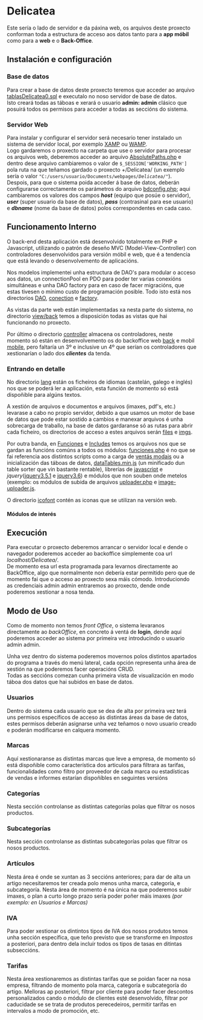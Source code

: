 # Delicatea

Este sería o lado de servidor e da páxina web, os arquivos deste proxecto conforman toda a estructura de acceso aos datos tanto para a __app móbil__ como para a __web__ e o __Back-Office__.

## Instalación e configuración

### Base de datos

Para crear a base de datos deste proxecto teremos que acceder ao arquivo [tablasDelicatea0.sql](./%23ignorant/CreacionBD/tablasDelicatea0.sql) e executalo no noso servidor de base de datos.  
Isto creará todas as táboas e xerará o usuario __admin: admin__ clásico que posuirá todos os permisos para acceder a todas as seccións do sistema.

### Servidor Web

Para instalar y configurar el servidor será necesario tener instalado un sistema de servidor local, por exemplo [XAMP](https://www.apachefriends.org/es/download.html) ou [WAMP](https://sourceforge.net/projects/wampserver/files/).</br>
Logo gardaremos o proxecto na carpeta que use o servidor para procesar os arquivos web, deberemos acceder ao arquivo [AbsolutePaths.php](paths/AbsolutePaths.php) e dentro dese arquivo cambiaremos o valor de ``` $_SESSION['WORKING_PATH'] ``` pola ruta na que teñamos gardado o proxecto +/Delicatea/ (un exemplo sería o valor ```"C:/users/usuario/Documents/webpages```*```/Delicatea/"```*).  
Despois, para que o sistema poida acceder á base de datos, deberán configurarse correctamente os parámetros do arquivo [bdconfig.php](conection/bdconfig.php); aqui cambiaremos os valores dos campos __*host*__ (equipo que posúe o servidor), __*user*__ (super usuario da base de datos),  __*pass*__ (contrasinal para ese usuario) e __*dbname*__ (nome da base de datos) polos correspondentes en cada caso.

## Funcionamento Interno

O back-end desta aplicación está desenvolvido totalmente en PHP e Javascript, utilizando o patrón de deseño MVC (Model-View-Controller) con controladores desenvolvidos para versión móbil e web, que é a tendencia que está levando o desenvolvemento de aplicacións.

Nos modelos implementei unha estructura de DAO's para modular o acceso aos datos, un connectionPool en PDO para poder ter varias conexións simultáneas e unha DAO factory para en caso de facer migracións, que estas tivesen o mínimo custo de programación posible. 
Todo isto está nos directorios [DAO](model/DAO), [conection](conection/.) e [factory](model/DAO/factory).

As vistas da parte web están implementadas xa nesta parte do sistema, no directorio [view/back](view/back) temos a disposición todas as vistas que hai funcionando no proxecto.  

Por último o directorio [controller](controller) almacena os controladores, neste momento só están en desenvolvemento os do backoffice web [back](controller/back/) e mobil [mobile](controller/mobile/), pero faltaría un 3º e inclusive un 4º que serían os controladores que xestionarían o lado dos ***clientes*** da tenda.

### Entrando en detalle

No directorio [lang](lang) están os ficheiros de idiomas (castelán, galego e inglés) nos que se poderá ler a aplicación, esta función de momento só está dispoñible para algúns textos.

A xestión de arquivos e documentos e arquivos (imaxes, pdf's, etc.) levarase a cabo no propio servidor, debido a que usamos un motor de base de datos que pode estar sostido a cambios e manexar arquivos é unha sobrecarga de traballo, na base de datos gardaranse só as rutas para abrir cada ficheiro, os directorios de acceso a estes arquivos serán [files](files) e [imgs](imgs).

Por outra banda, en [Funciones](Funciones) e [Includes](Includes) temos os arquivos nos que se gardan as funcións comúns a todos os módulos: [funciones.php](Funciones/funciones.php) é no que se fai referencia aos distintos scripts como a carga de [ventás modais](Includes/modal.php) ou a inicialización das táboas de datos, [dataTables.min.js](Includes/DataTables/dataTables.min.js) (un minificado dun table sorter que vin bastante rentable), librerías de [javascript](Includes/js/) e _jquery_([jquery3.5.1](Includes/jquery-3.5.1.js) e [jquery3.6](Includes/jquery3.6.js)) e módulos que non souben onde metelos (exemplo: os módulos de subida de arquivos [uploader.php](Funciones/uploader.php) e [image-uploader.js](Funciones/image-uploader.js).

O directorio [icofont](icofont) contén as iconas que se utilizan na versión web.

#### Módulos de interés


## Execución  

Para executar o proxecto deberemos arrancar o servidor local e dende o navegador poderemos acceder ao backoffice simplemente coa url *localhost/Delicatea/*.  
De momento esa url esta programada para levarnos directamente ao BackOffice, algo que normalmente non debería estar permitido pero que de momento fai que o acceso ao proxecto sexa máis cómodo.
Introduciondo as credenciais admin admin entraremos ao proxecto, dende onde poderemos xestionar a nosa tenda.

## Modo de Uso

Como de momento non temos *front Office*, o sistema levaranos directamente ao *backOffice*, en concreto á ventá de __login__, dende aquí poderemos acceder ao sistema por primeira vez introducindo o usuario admin admin.

Unha vez dentro do sistema poderemos movernos polos distintos apartados do programa a través do menú lateral, cada opción representa unha área de xestión na que poderemos facer operacións CRUD.  
Todas as seccións comezan cunha primeira vista de visualización en modo táboa dos datos que hai subidos en base de datos.

### Usuarios

Dentro do sistema cada usuario que se dea de alta por primeira vez terá uns permisos específicos de acceso ás distintas áreas da base de datos, estes permisos deberán asignarse unha vez teñamos o novo usuario creado e poderán modificarse en calquera momento.

### Marcas

Aquí xestionaranse as distintas marcas que leve a empresa, de momento só está dispoñible como característica dos articulos para filtrara as tarifas, funcionalidades como filtro por proveedor de cada marca ou estadísticas de vendas e informes estarían dispoñíbles en seguintes versións

### Categorías

Nesta sección controlanse as distintas categorías polas que filtrar os nosos productos.

### Subcategorías

Nesta sección controlanse as distintas subcategorías polas que filtrar os nosos productos.

### Artículos

Nesta área é onde se xuntan as 3 seccións anteriores; para dar de alta un artigo necesitaremos ter creada polo menos unha marca, categoría, e subcategoría.
Nesta área de momento é na única na que poderemos subir imaxes, o plan a curto longo prazo sería poder poñer máis imaxes *(por exemplo: en Usuarios e Marcas)*

### IVA

Para poder xestionar os dintintos tipos de IVA dos nosos produtos temos unha sección específica, que teño previsto que se transforme en *Impostos* a posteriori, para dentro dela incluír todos os tipos de tasas en ditintas subseccións.

### Tarifas

Nesta área xestionaremos as distintas tarifas que se poidan facer na nosa empresa, filtrando de momento pola marca, categoría e subcategoría do artigo.
Melloras ap posteriori, filtrar por cliente para poder facer descontos personalizados cando o módulo de clientes esté desenvolvido, filtrar por caducidade se se trata de produtos perecedeiros, permitir tarifas en intervalos a modo de promoción, etc.
